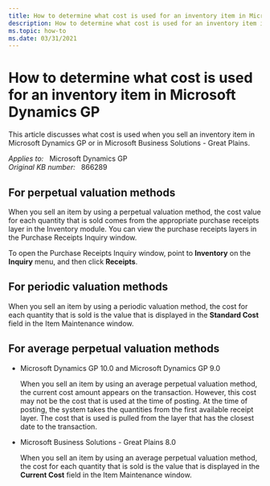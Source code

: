 ```yaml
---
title: How to determine what cost is used for an inventory item in Microsoft Dynamics GP
description: How to determine what cost is used for an inventory item in Microsoft Dynamics GP.
ms.topic: how-to
ms.date: 03/31/2021
---
```

# How to determine what cost is used for an inventory item in Microsoft Dynamics GP

This article discusses what cost is used when you sell an inventory item in Microsoft Dynamics GP or in Microsoft Business Solutions - Great Plains.

_Applies to:_ &nbsp; Microsoft Dynamics GP  
_Original KB number:_ &nbsp; 866289

## For perpetual valuation methods

When you sell an item by using a perpetual valuation method, the cost value for each quantity that is sold comes from the appropriate purchase receipts layer in the Inventory module. You can view the purchase receipts layers in the Purchase Receipts Inquiry window.

To open the Purchase Receipts Inquiry window, point to **Inventory** on the **Inquiry** menu, and then click **Receipts**.

## For periodic valuation methods

When you sell an item by using a periodic valuation method, the cost for each quantity that is sold is the value that is displayed in the **Standard Cost** field in the Item Maintenance window.

## For average perpetual valuation methods

- Microsoft Dynamics GP 10.0 and Microsoft Dynamics GP 9.0

    When you sell an item by using an average perpetual valuation method, the current cost amount appears on the transaction. However, this cost may not be the cost that is used at the time of posting. At the time of posting, the system takes the quantities from the first available receipt layer. The cost that is used is pulled from the layer that has the closest date to the transaction.

- Microsoft Business Solutions - Great Plains 8.0

    When you sell an item by using an average perpetual valuation method, the cost for each quantity that is sold is the value that is displayed in the **Current Cost** field in the Item Maintenance window.
